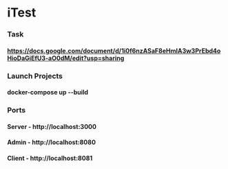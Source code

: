 # iTest

### Task

#### https://docs.google.com/document/d/1i0f6nzASaF8eHmIA3w3PrEbd4oHioDaGiEfU3-aO0dM/edit?usp=sharing
 
### Launch Projects

#### docker-compose up --build

### Ports

#### Server - http://localhost:3000
#### Admin - http://localhost:8080
#### Client - http://localhost:8081